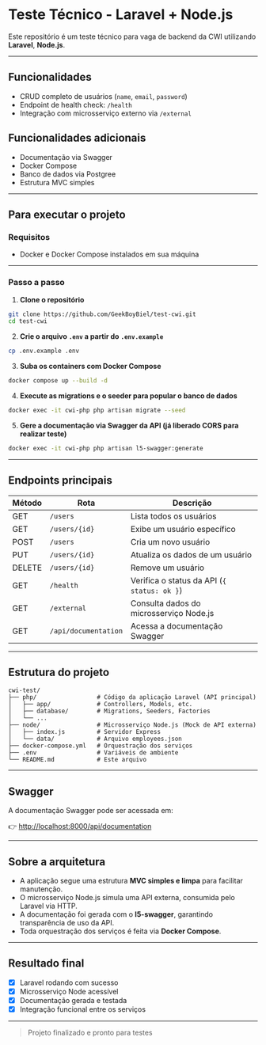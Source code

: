 # Teste Técnico - Laravel + Node.js

Este repositório é um teste técnico para vaga de backend da CWI utilizando **Laravel**, **Node.js**.

---

## Funcionalidades

* CRUD completo de usuários (`name`, `email`, `password`)
* Endpoint de health check: `/health`
* Integração com microsserviço externo via `/external`

## Funcionalidades adicionais

* Documentação via Swagger
* Docker Compose
* Banco de dados via Postgree
* Estrutura MVC simples

---

## Para executar o projeto

### Requisitos

* Docker e Docker Compose instalados em sua máquina

---

### Passo a passo

1. **Clone o repositório**

```bash
git clone https://github.com/GeekBoyBiel/test-cwi.git
cd test-cwi
```

2. **Crie o arquivo `.env` a partir do `.env.example`**

```bash
cp .env.example .env
```

3. **Suba os containers com Docker Compose**

```bash
docker compose up --build -d
```

4. **Execute as migrations e o seeder para popular o banco de dados**

```bash
docker exec -it cwi-php php artisan migrate --seed
```

5. **Gere a documentação via Swagger da API (já liberado CORS para realizar teste)**

```bash
docker exec -it cwi-php php artisan l5-swagger:generate
```

---

## Endpoints principais

| Método | Rota                 | Descrição                                   |
| ------ | -------------------- | ------------------------------------------- |
| GET    | `/users`             | Lista todos os usuários                     |
| GET    | `/users/{id}`        | Exibe um usuário específico                 |
| POST   | `/users`             | Cria um novo usuário                        |
| PUT    | `/users/{id}`        | Atualiza os dados de um usuário             |
| DELETE | `/users/{id}`        | Remove um usuário                           |
| GET    | `/health`            | Verifica o status da API (`{ status: ok }`) |
| GET    | `/external`          | Consulta dados do microsserviço Node.js     |
| GET    | `/api/documentation` | Acessa a documentação Swagger               |

---

## Estrutura do projeto

```
cwi-test/
├── php/                 # Código da aplicação Laravel (API principal)
│   ├── app/             # Controllers, Models, etc.
│   ├── database/        # Migrations, Seeders, Factories
│   └── ...
├── node/                # Microsserviço Node.js (Mock de API externa)
│   ├── index.js         # Servidor Express
│   └── data/            # Arquivo employees.json
├── docker-compose.yml   # Orquestração dos serviços
├── .env                 # Variáveis de ambiente
└── README.md            # Este arquivo
```

---

## Swagger

A documentação Swagger pode ser acessada em:

👉 [http://localhost:8000/api/documentation](http://localhost:8000/api/documentation)

---

## Sobre a arquitetura

* A aplicação segue uma estrutura **MVC simples e limpa** para facilitar manutenção.
* O microsserviço Node.js simula uma API externa, consumida pelo Laravel via HTTP.
* A documentação foi gerada com o **l5-swagger**, garantindo transparência de uso da API.
* Toda orquestração dos serviços é feita via **Docker Compose**.

---

## Resultado final

* [x] Laravel rodando com sucesso
* [x] Microsserviço Node acessível
* [x] Documentação gerada e testada
* [x] Integração funcional entre os serviços

---

> Projeto finalizado e pronto para testes

